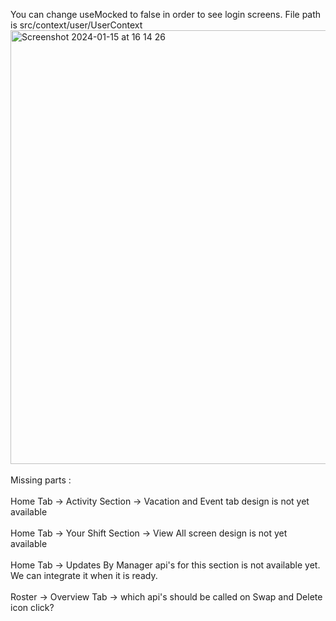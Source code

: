 You can change useMocked to false in order to see login screens. File path is src/context/user/UserContext
<img width="694" alt="Screenshot 2024-01-15 at 16 14 26" src="https://github.com/semiherd/nextweek/assets/82077230/136d6bc8-df4d-47af-9e3d-12b2969f5bd1">
<br>
<br>
Missing parts :<br><br>
Home Tab -> Activity Section -> Vacation and Event tab design is not yet available<br><br>
Home Tab -> Your Shift Section -> View All screen design is not yet available<br><br>
Home Tab -> Updates By Manager api's for this section is not available yet. We can integrate it when it is ready.<br><br>
Roster -> Overview Tab -> which api's should be called on Swap and Delete icon click?<br><br>
